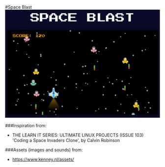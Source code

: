 #Space Blast
![Screenshot](https://raw.githubusercontent.com/tashvit/space-blast/main/screenshot.png)

###Inspiration from:
* THE LEARN IT SERIES: ULTIMATE LINUX PROJECTS (ISSUE 103)
'Coding a Space Invaders Clone', by Calvin Robinson

###Assets (images and sounds) from: 
* https://www.kenney.nl/assets/
